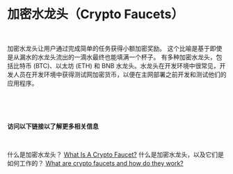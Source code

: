 # 加密水龙头（Crypto Faucets）

<br>

加密水龙头让用户通过完成简单的任务获得小额加密奖励。 这个比喻是基于即使是从漏水的水龙头流出的一滴水最终也能填满一个杯子。 有多种加密水龙头，包括比特币 (BTC)、以太坊 (ETH) 和 BNB 水龙头。水龙头在开发环境中很常见，开发人员在开发环境中获得测试网加密货币，以便在主网部署之前开发和测试他们的应用程序。


<br>
<br>
<br>

**访问以下链接以了解更多相关信息**<br>

<br>

什么是加密水龙头？
[What Is A Crypto Faucet?](https://academy.binance.com/en/articles/what-is-a-crypto-faucet)
什么是加密水龙头，以及它们是如何工作的？
[What are crypto faucets and how do they work?](https://cointelegraph.com/news/what-are-crypto-faucets-and-how-do-they-work)